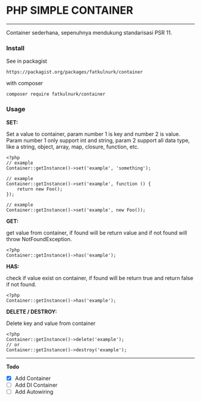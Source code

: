 # PHP SIMPLE CONTAINER
---
Container sederhana, sepenuhnya mendukung standarisasi PSR 11.

### Install
See in packagist
````
https://packagist.org/packages/fatkulnurk/container
````
with composer
```
composer require fatkulnurk/container
```

### Usage
**SET:**

Set a value to container, param number 1 is key and number 2 is value. Param number 1 only support int and string, param 2 support all data type, like a string, object, array, map, closure, function, etc.
```
<?php
// example
Container::getInstance()->set('example', 'something');

// example
Container::getInstance()->set('example', function () {
    return new Foo();
});

// example
Container::getInstance()->set('example', new Foo());
```
**GET:**

get value from container, if found will be return value and if not found will throw NotFoundException.
```
<?php
Container::getInstance()->has('example');
```
**HAS:**

check if value exist on container, if found will be return true and return false if not found.
```
<?php
Container::getInstance()->has('example');
```

**DELETE / DESTROY:**

Delete key and value from container
```
<?php
Container::getInstance()->delete('example');
// or
Container::getInstance()->destroy('example');
```
---
**Todo**
- [x] Add Container
- [ ] Add DI Container
- [ ] Add Autowiring
